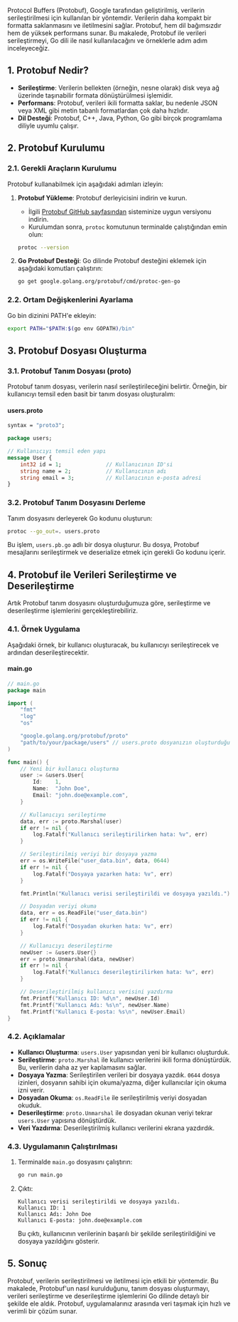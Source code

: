 Protocol Buffers (Protobuf), Google tarafından geliştirilmiş, verilerin serileştirilmesi için kullanılan bir yöntemdir. Verilerin daha kompakt bir formatta saklanmasını ve iletilmesini sağlar. Protobuf, hem dil bağımsızdır hem de yüksek performans sunar. Bu makalede, Protobuf ile verileri serileştirmeyi, Go dili ile nasıl kullanılacağını ve örneklerle adım adım inceleyeceğiz.

## 1. Protobuf Nedir?

- **Serileştirme**: Verilerin bellekten (örneğin, nesne olarak) disk veya ağ üzerinde taşınabilir formata dönüştürülmesi işlemidir.
- **Performans**: Protobuf, verileri ikili formatta saklar, bu nedenle JSON veya XML gibi metin tabanlı formatlardan çok daha hızlıdır.
- **Dil Desteği**: Protobuf, C++, Java, Python, Go gibi birçok programlama diliyle uyumlu çalışır.

## 2. Protobuf Kurulumu

### 2.1. Gerekli Araçların Kurulumu

Protobuf kullanabilmek için aşağıdaki adımları izleyin:

1. **Protobuf Yükleme**: Protobuf derleyicisini indirin ve kurun. 
   - İlgili [Protobuf GitHub sayfasından](https://github.com/protocolbuffers/protobuf/releases) sisteminize uygun versiyonu indirin.
   - Kurulumdan sonra, `protoc` komutunun terminalde çalıştığından emin olun:

   ```bash
   protoc --version
   ```

2. **Go Protobuf Desteği**: Go dilinde Protobuf desteğini eklemek için aşağıdaki komutları çalıştırın:

   ```bash
   go get google.golang.org/protobuf/cmd/protoc-gen-go
   ```

### 2.2. Ortam Değişkenlerini Ayarlama

Go bin dizinini PATH'e ekleyin:

```bash
export PATH="$PATH:$(go env GOPATH)/bin"
```

## 3. Protobuf Dosyası Oluşturma

### 3.1. Protobuf Tanım Dosyası (proto)

Protobuf tanım dosyası, verilerin nasıl serileştirileceğini belirtir. Örneğin, bir kullanıcıyı temsil eden basit bir tanım dosyası oluşturalım:

#### users.proto

```proto
syntax = "proto3";

package users;

// Kullanıcıyı temsil eden yapı
message User {
    int32 id = 1;              // Kullanıcının ID'si
    string name = 2;           // Kullanıcının adı
    string email = 3;          // Kullanıcının e-posta adresi
}
```

### 3.2. Protobuf Tanım Dosyasını Derleme

Tanım dosyasını derleyerek Go kodunu oluşturun:

```bash
protoc --go_out=. users.proto
```

Bu işlem, `users.pb.go` adlı bir dosya oluşturur. Bu dosya, Protobuf mesajlarını serileştirmek ve deserialize etmek için gerekli Go kodunu içerir.

## 4. Protobuf ile Verileri Serileştirme ve Deserileştirme

Artık Protobuf tanım dosyasını oluşturduğumuza göre, serileştirme ve deserileştirme işlemlerini gerçekleştirebiliriz.

### 4.1. Örnek Uygulama

Aşağıdaki örnek, bir kullanıcı oluşturacak, bu kullanıcıyı serileştirecek ve ardından deserileştirecektir.

#### main.go

```go
// main.go
package main

import (
    "fmt"
    "log"
    "os"

    "google.golang.org/protobuf/proto"
    "path/to/your/package/users" // users.proto dosyanızın oluşturduğu paketin yolu
)

func main() {
    // Yeni bir kullanıcı oluşturma
    user := &users.User{
        Id:    1,
        Name:  "John Doe",
        Email: "john.doe@example.com",
    }

    // Kullanıcıyı serileştirme
    data, err := proto.Marshal(user)
    if err != nil {
        log.Fatalf("Kullanıcı serileştirilirken hata: %v", err)
    }

    // Serileştirilmiş veriyi bir dosyaya yazma
    err = os.WriteFile("user_data.bin", data, 0644)
    if err != nil {
        log.Fatalf("Dosyaya yazarken hata: %v", err)
    }

    fmt.Println("Kullanıcı verisi serileştirildi ve dosyaya yazıldı.")

    // Dosyadan veriyi okuma
    data, err = os.ReadFile("user_data.bin")
    if err != nil {
        log.Fatalf("Dosyadan okurken hata: %v", err)
    }

    // Kullanıcıyı deserileştirme
    newUser := &users.User{}
    err = proto.Unmarshal(data, newUser)
    if err != nil {
        log.Fatalf("Kullanıcı deserileştirilirken hata: %v", err)
    }

    // Deserileştirilmiş kullanıcı verisini yazdırma
    fmt.Printf("Kullanıcı ID: %d\n", newUser.Id)
    fmt.Printf("Kullanıcı Adı: %s\n", newUser.Name)
    fmt.Printf("Kullanıcı E-posta: %s\n", newUser.Email)
}
```

### 4.2. Açıklamalar

- **Kullanıcı Oluşturma**: `users.User` yapısından yeni bir kullanıcı oluşturduk.
- **Serileştirme**: `proto.Marshal` ile kullanıcı verilerini ikili forma dönüştürdük. Bu, verilerin daha az yer kaplamasını sağlar.
- **Dosyaya Yazma**: Serileştirilen verileri bir dosyaya yazdık. `0644` dosya izinleri, dosyanın sahibi için okuma/yazma, diğer kullanıcılar için okuma izni verir.
- **Dosyadan Okuma**: `os.ReadFile` ile serileştirilmiş veriyi dosyadan okuduk.
- **Deserileştirme**: `proto.Unmarshal` ile dosyadan okunan veriyi tekrar `users.User` yapısına dönüştürdük.
- **Veri Yazdırma**: Deserileştirilmiş kullanıcı verilerini ekrana yazdırdık.

### 4.3. Uygulamanın Çalıştırılması

1. Terminalde `main.go` dosyasını çalıştırın:

   ```bash
   go run main.go
   ```

2. Çıktı:

   ```plaintext
   Kullanıcı verisi serileştirildi ve dosyaya yazıldı.
   Kullanıcı ID: 1
   Kullanıcı Adı: John Doe
   Kullanıcı E-posta: john.doe@example.com
   ```

   Bu çıktı, kullanıcının verilerinin başarılı bir şekilde serileştirildiğini ve dosyaya yazıldığını gösterir.

## 5. Sonuç

Protobuf, verilerin serileştirilmesi ve iletilmesi için etkili bir yöntemdir. Bu makalede, Protobuf'un nasıl kurulduğunu, tanım dosyası oluşturmayı, verileri serileştirme ve deserileştirme işlemlerini Go dilinde detaylı bir şekilde ele aldık. Protobuf, uygulamalarınız arasında veri taşımak için hızlı ve verimli bir çözüm sunar.